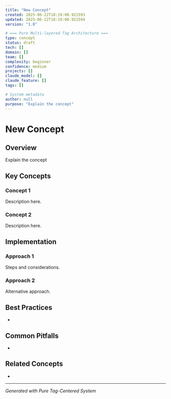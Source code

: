 ```yaml
---
title: "New Concept"
created: 2025-06-22T18:19:00.921593
updated: 2025-06-22T18:19:00.921594
version: "1.0"

# === Pure Multi-layered Tag Architecture ===
type: concept
status: draft
tech: []
domain: []
team: []
complexity: beginner
confidence: medium
projects: []
claude_model: []
claude_feature: []
tags: []

# System metadata
author: null
purpose: "Explain the concept"
---
```


# New Concept

## Overview
Explain the concept

## Key Concepts

### Concept 1
Description here.

### Concept 2
Description here.

## Implementation

### Approach 1
Steps and considerations.

### Approach 2
Alternative approach.

## Best Practices
- 

## Common Pitfalls
- 

## Related Concepts
- 

---
*Generated with Pure Tag-Centered System*
